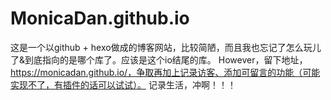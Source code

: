 # MonicaDan.github.io
这是一个以github + hexo做成的博客网站，比较简陋，而且我也忘记了怎么玩儿了&到底指向的是哪个库了。应该是这个io结尾的库。
However，留下地址，https://monicadan.github.io/，争取再加上记录访客、添加可留言的功能（可能实现不了，有插件的话可以试试）。
记录生活，冲啊！！！
